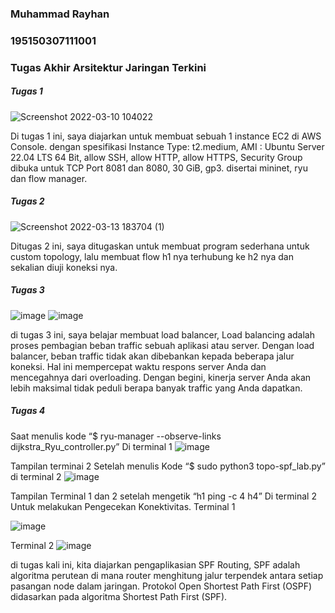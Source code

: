 ### Muhammad Rayhan
### 195150307111001
### Tugas Akhir Arsitektur Jaringan Terkini
##### Tugas 1
![Screenshot 2022-03-10 104022](https://user-images.githubusercontent.com/106861540/172378564-e0aba0a0-7bb6-4563-8b24-130403faee21.png)

Di tugas 1 ini, saya diajarkan untuk membuat sebuah 1 instance EC2 di AWS Console.
dengan spesifikasi Instance Type: t2.medium, AMI : Ubuntu Server 22.04 LTS 64 Bit, allow SSH, allow HTTP, allow HTTPS, Security Group dibuka untuk TCP Port 8081 dan 8080,
30 GiB, gp3. disertai mininet, ryu dan flow manager.

##### Tugas 2
![Screenshot 2022-03-13 183704 (1)](https://user-images.githubusercontent.com/106861540/172379182-824a8ef6-4673-4152-954e-132c8a99da71.png)

Ditugas 2 ini, saya ditugaskan untuk membuat program sederhana untuk custom topology, lalu membuat flow h1 nya terhubung ke h2 nya dan sekalian diuji koneksi nya.

##### Tugas 3
![image](https://user-images.githubusercontent.com/106861540/172381884-b11ee2eb-69af-443e-a8c8-c2a8e67a7b7a.png)
![image](https://user-images.githubusercontent.com/106861540/172381911-0ff82029-74b9-4422-95b1-c00ff7278daa.png)

di tugas 3 ini, saya belajar membuat load balancer, Load balancing adalah proses pembagian beban traffic sebuah aplikasi atau server. Dengan load balancer, beban traffic tidak akan dibebankan kepada beberapa jalur koneksi.
Hal ini mempercepat waktu respons server Anda dan mencegahnya dari overloading. Dengan begini, kinerja server Anda akan lebih maksimal tidak peduli berapa banyak traffic yang Anda dapatkan.

##### Tugas 4
Saat menulis kode “$ ryu-manager --observe-links dijkstra_Ryu_controller.py” Di terminal 1
![image](https://user-images.githubusercontent.com/106861540/172382845-65d75018-823e-4e99-b013-0d5b8772bf98.png)

Tampilan terminai 2 Setelah menulis Kode “$ sudo python3 topo-spf_lab.py” di terminal 2
![image](https://user-images.githubusercontent.com/106861540/172382874-183fb8a6-4ed8-45db-b545-7b08524ce24b.png)

Tampilan Terminal 1 dan 2 setelah mengetik “h1 ping -c 4 h4” Di terminal 2 Untuk melakukan Pengecekan Konektivitas.
Terminal 1

![image](https://user-images.githubusercontent.com/106861540/172382893-db7a0452-5235-4af0-9ea2-d11a17bc8624.png)

Terminal 2
![image](https://user-images.githubusercontent.com/106861540/172383366-ae3b6dd6-0e43-42fa-902d-2ed1bde7b811.png)

di tugas kali ini, kita diajarkan pengaplikasian SPF Routing, SPF adalah algoritma perutean di mana router menghitung jalur terpendek antara setiap pasangan node dalam jaringan. Protokol Open Shortest Path First (OSPF) didasarkan pada algoritma Shortest Path First (SPF).
